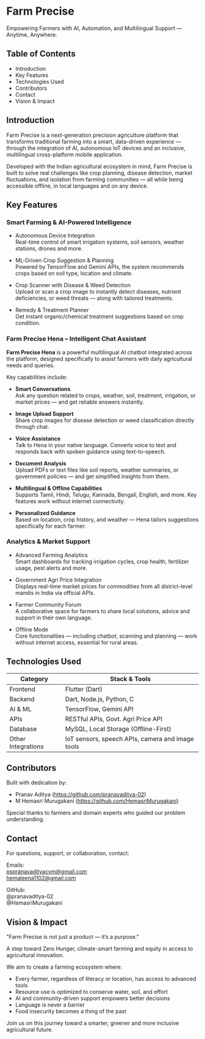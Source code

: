 # Farm Precise

Empowering Farmers with AI, Automation, and Multilingual Support — Anytime, Anywhere.

## Table of Contents

- Introduction
- Key Features
- Technologies Used
- Contributors
- Contact
- Vision & Impact

## Introduction

Farm Precise is a next-generation precision agriculture platform that transforms traditional farming into a smart, data-driven experience — through the integration of AI, autonomous IoT devices and an inclusive, multilingual cross-platform mobile application.

Developed with the Indian agricultural ecosystem in mind, Farm Precise is built to solve real challenges like crop planning, disease detection, market fluctuations, and isolation from farming communities — all while being accessible offline, in local languages and on any device.

## Key Features

### Smart Farming & AI-Powered Intelligence

- Autonomous Device Integration  
  Real-time control of smart irrigation systems, soil sensors, weather stations, drones and more.

- ML-Driven Crop Suggestion & Planning  
  Powered by TensorFlow and Gemini APIs, the system recommends crops based on soil type, location and climate.

- Crop Scanner with Disease & Weed Detection  
  Upload or scan a crop image to instantly detect diseases, nutrient deficiencies, or weed threats — along with tailored treatments.

- Remedy & Treatment Planner  
  Get instant organic/chemical treatment suggestions based on crop condition.

### Farm Precise Hena – Intelligent Chat Assistant

**Farm Precise Hena** is a powerful multilingual AI chatbot integrated across the platform, designed specifically to assist farmers with daily agricultural needs and queries.

Key capabilities include:

- **Smart Conversations**  
  Ask any question related to crops, weather, soil, treatment, irrigation, or market prices — and get reliable answers instantly.

- **Image Upload Support**  
  Share crop images for disease detection or weed classification directly through chat.

- **Voice Assistance**  
  Talk to Hena in your native language. Converts voice to text and responds back with spoken guidance using text-to-speech.

- **Document Analysis**  
  Upload PDFs or text files like soil reports, weather summaries, or government policies — and get simplified insights from them.

- **Multilingual & Offline Capabilities**  
  Supports Tamil, Hindi, Telugu, Kannada, Bengali, English, and more. Key features work without internet connectivity.

- **Personalized Guidance**  
  Based on location, crop history, and weather — Hena tailors suggestions specifically for each farmer.

### Analytics & Market Support

- Advanced Farming Analytics  
  Smart dashboards for tracking irrigation cycles, crop health, fertilizer usage, pest alerts and more.

- Government Agri Price Integration  
  Displays real-time market prices for commodities from all district-level mandis in India via official APIs.

- Farmer Community Forum  
  A collaborative space for farmers to share local solutions, advice and support in their own language.

- Offline Mode  
  Core functionalities — including chatbot, scanning and planning — work without internet access, essential for rural areas.

## Technologies Used

| Category             | Stack & Tools                                        |
|----------------------|------------------------------------------------------|
| Frontend             | Flutter (Dart)                                       |
| Backend              | Dart, Node.js, Python, C                             |
| AI & ML              | TensorFlow, Gemini API                               |
| APIs                 | RESTful APIs, Govt. Agri Price API                   |
| Database             | MySQL, Local Storage (Offline-First)                 |
| Other Integrations   | IoT sensors, speech APIs, camera and image tools     |

## Contributors

Built with dedication by:

- Pranav Aditya (https://github.com/pranavaditya-02)  
- M Hemasri Murugakani (https://github.com/HemasriMurugakani)

Special thanks to farmers and domain experts who guided our problem understanding.

## Contact

For questions, support, or collaboration, contact:

Emails:  
pspranavadityacvm@gmail.com  
hemaleena1102@gmail.com

GitHub:  
@pranavaditya-02  
@HemasriMurugakani

## Vision & Impact

"Farm Precise is not just a product — it’s a purpose."

A step toward Zero Hunger, climate-smart farming and equity in access to agricultural innovation.

We aim to create a farming ecosystem where:

- Every farmer, regardless of literacy or location, has access to advanced tools  
- Resource use is optimized to conserve water, soil, and effort  
- AI and community-driven support empowers better decisions  
- Language is never a barrier  
- Food insecurity becomes a thing of the past

Join us on this journey toward a smarter, greener and more inclusive agricultural future.

